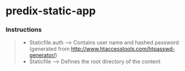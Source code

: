 # predix-static-app
### Instructions
> * Staticfile.auth --> Contains user name and hashed password (generated from http://www.htaccesstools.com/htpasswd-generator/)
> * Staticfile      --> Defines the root directory of the content
